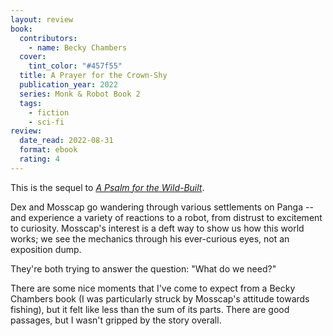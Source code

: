 ```yaml
---
layout: review
book:
  contributors:
    - name: Becky Chambers
  cover:
    tint_color: "#457f55"
  title: A Prayer for the Crown-Shy
  publication_year: 2022
  series: Monk & Robot Book 2
  tags:
    - fiction
    - sci-fi
review:
  date_read: 2022-08-31
  format: ebook
  rating: 4
---
```


This is the sequel to [*A Psalm for the Wild-Built*](/reviews/a-psalm-for-the-wild-built/).

Dex and Mosscap go wandering through various settlements on Panga -- and experience a variety of reactions to a robot, from distrust to excitement to curiosity.
Mosscap's interest is a deft way to show us how this world works; we see the mechanics through his ever-curious eyes, not an exposition dump.

They're both trying to answer the question: "What do we need?"

There are some nice moments that I've come to expect from a Becky Chambers book (I was particularly struck by Mosscap's attitude towards fishing), but it felt like less than the sum of its parts.
There are good passages, but I wasn't gripped by the story overall.

